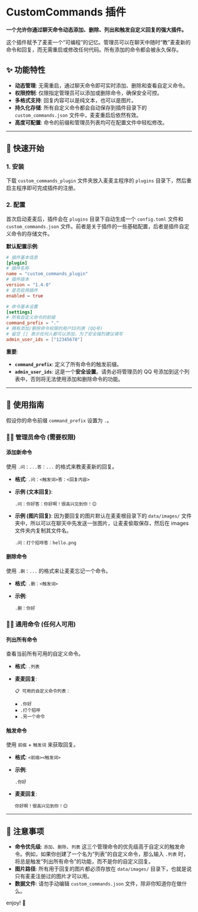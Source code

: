 # CustomCommands 插件

**一个允许你通过聊天命令动态添加、删除、列出和触发自定义回复的强大插件。**

这个插件赋予了麦麦一个“可编程”的记忆。管理员可以在聊天中随时“教”麦麦新的命令和回复，而无需重启或修改任何代码。所有添加的命令都会被永久保存。

## ✨ 功能特性

- **动态管理**: 无需重启，通过聊天命令即可实时添加、删除和查看自定义命令。
- **权限控制**: 仅限指定管理员可以添加或删除命令，确保安全可控。
- **多格式支持**: 回复内容可以是纯文本，也可以是图片。
- **持久化存储**: 所有自定义命令都会自动保存到插件目录下的 `custom_commands.json` 文件中，麦麦重启后依然有效。
- **高度可配置**: 命令的前缀和管理员列表均可在配置文件中轻松修改。

---

## 🚀 快速开始

### 1. 安装

下载 `custom_commands_plugin` 文件夹放入麦麦主程序的 `plugins` 目录下，然后重启主程序即可完成插件的注册。

### 2. 配置

首次启动麦麦后，插件会在 `plugins` 目录下自动生成一个 `config.toml` 文件和 `custom_commands.json` 文件。前者是关于插件的一些基础配置，后者是插件自定义命令的存储文件。

**默认配置示例**:

```toml
# 插件基本信息
[plugin]
# 插件名称
name = "custom_commands_plugin"
# 插件版本
version = "1.4.0"
# 是否启用插件
enabled = true

# 命令基本设置
[settings]
# 所有自定义命令的前缀
command_prefix = "."
# 拥有添加/删除命令权限的用户ID列表 (QQ号)
# 留空 [] 表示任何人都可以添加，为了安全强烈建议填写
admin_user_ids = ["12345678"]
```

**重要**:

- **`command_prefix`**: 定义了所有命令的触发前缀。
- **`admin_user_ids`**: 这是一个**安全设置**。请务必将管理员的 QQ 号添加到这个列表中，否则将无法使用添加和删除命令的功能。

---

## 📖 使用指南

假设你的命令前缀 `command_prefix` 设置为 `.`。

### 👨‍💼 管理员命令 (需要权限)

#### 添加新命令

使用 `.问：...答：...` 的格式来教麦麦新的回复。

- **格式**: `.问：<触发词>答：<回复内容>`
- **示例 (文本回复)**:

  ```text
  .问：你好答：你好啊！很高兴见到你！😊
  ```

- **示例 (图片回复)**:
  因为要回复的图片默认在麦麦根目录下的 `data/images/` 文件夹中，所以可以在聊天中先发送一张图片，让麦麦偷取保存，然后在 images 文件夹内复制其文件名。

  ```text
  .问：打个招呼答：hello.png
  ```

#### 删除命令

使用 `.删：...` 的格式来让麦麦忘记一个命令。

- **格式**: `.删：<触发词>`
- **示例**:

  ```text
  .删：你好
  ```

### 🙋‍♀️ 通用命令 (任何人可用)

#### 列出所有命令

查看当前所有可用的自定义命令。

- **格式**: `.列表`
- **麦麦回复**:

  ```text
  📋 可用的自定义命令列表：

  ▪️ .你好
  ▪️ .打个招呼
  ▪️ .另一个命令
  ```

#### 触发命令

使用 `前缀` + `触发词` 来获取回复。

- **格式**: `<前缀><触发词>`
- **示例**:

  ```text
  .你好
  ```

- **麦麦回复**:

  ```text
  你好啊！很高兴见到你！😊
  ```

---

## 📝 注意事项

- **命令优先级**: `添加`、`删除`、`列表` 这三个管理命令的优先级高于自定义的触发命令。例如，如果你创建了一个名为“列表”的自定义命令，那么输入 `.列表` 时，将总是触发“列出所有命令”的功能，而不是你的自定义回复。
- **图片路径**: 所有用于回复的图片都必须存放在 `data/images/` 目录下，也就是说只有麦麦注册过的图片才可以用。
- **数据文件**: 请勿手动编辑 `custom_commands.json` 文件，除非你知道你在做什么。

 enjoy! 🎉
